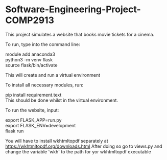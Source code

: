 # Software-Engineering-Project-COMP2913
This project simulates a website that books movie tickets for a cinema. <br>

To run, type into the command line: <br>

<t>module add anaconda3 <br>
<t>python3 -m venv flask <br>
<t>source flask/bin/activate <br>

This will create and run a virtual environment

To install all necessary modules, run: <br>

<t>pip install requirement.text <br>
This should be done whilst in the virtual environment.

To run the website, input:<br>

<t>export FLASK_APP=run.py <br>
<t>export FLASK_ENV=development <br>
<t>flask run <br>

You will have to install wkhtmltopdf separately at https://wkhtmltopdf.org/downloads.html After doing so go to views.py and change the variable 'wkh' to the path for yor wkhtmltopdf executable
